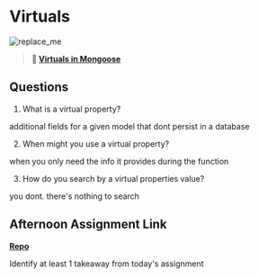 # Virtuals

![replace_me](https://codeworks.blob.core.windows.net/public/assets/img/illustrations/placeholder.svg)

> **📖 [Virtuals in Mongoose](https://codeworksacademy.com/fs-student-guide/resources/wk5/04-Virtuals)**

## Questions

1. What is a virtual property?

additional fields for a given model that dont persist in a database

2. When might you use a virtual property? 

when you only need the info it provides during the function 

3. How do you search by a virtual properties value?

you dont.  there's nothing to search

## Afternoon Assignment Link

**[Repo](https://github.com/JonathonMcNamara/Hackathon1.git)**

Identify at least 1 takeaway from today's assignment
